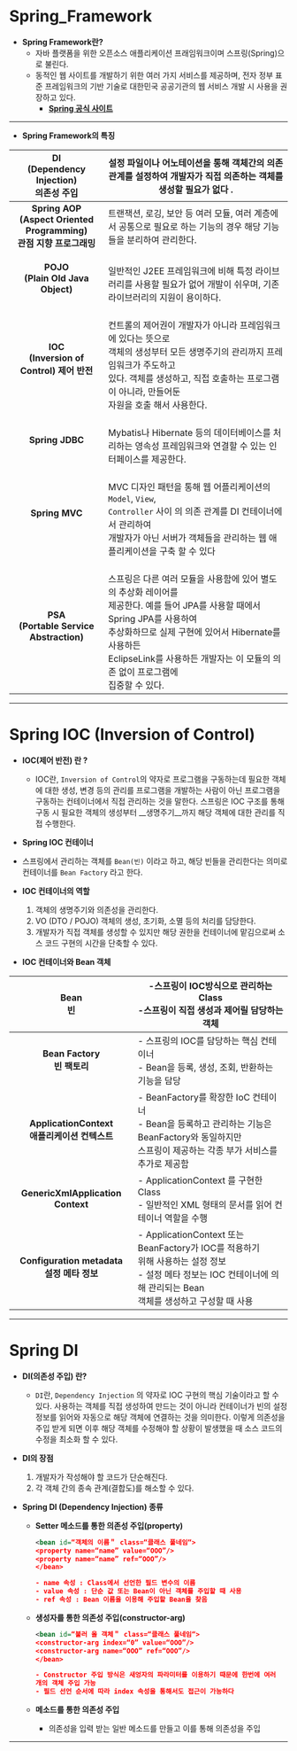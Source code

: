 # Spring_Framework

* __Spring Framework란?__
  * 자바 플랫폼을 위한 오픈소스 애플리케이션 프래임워크이며 스프링(Spring)으로 불린다.
  * 동적인 웹 사이트를 개발하기 위한 여러 가지 서비스를 제공하며, 전자 정부 표준 프레임워크의 기반 기술로 대한민국 공공기관의 웹 서비스 개발 시 사용을 권장하고 있다.
    * __[Spring 공식 사이트](https://spring.io/)__

---

* __Spring Framework의 특징__

|      __DI__<br/>(Dependency Injection)<br/>의존성 주입       | 설정 파일이나 어노테이션을 통해 객체간의 의존 관계를 설정하여 개발자가 직접 의존하는 객체를 생성할 필요가 없다 . |
| :----------------------------------------------------------: | ------------------------------------------------------------ |
| __Spring AOP<br> (Aspect Oriented Programming) <br> 관점 지향 프로그래밍__ | 트랜잭션, 로깅, 보안 등 여러 모듈, 여러 계층에서 공통으로 필요로 하는 기능의 경우 해당 기능들을 분리하여 관리한다. |
|             __POJO <br>(Plain Old Java Object)__             | <br/>일반적인 J2EE 프레임워크에 비해 특정 라이브러리를 사용할 필요가 없어 개발이 쉬우며, 기존 라이브러리의 지원이 용이하다. <br/> |
|         __IOC<br>(Inversion of Control)  제어 반전__         | <br/>컨트롤의 제어권이 개발자가 아니라 프레임워크에 있다는 뜻으로 <br>객체의 생성부터 모든 생명주기의 관리까지 프레임워크가 주도하고 <br/>있다.  객체를 생성하고, 직접 호출하는 프로그램이 아니라, 만들어둔 <br>자원을 호출 해서 사용한다. <br/> |
|                       __Spring JDBC__                        | <br/>Mybatis나 Hibernate 등의 데이터베이스를 처리하는 영속성 프레임워크와 연결할 수 있는 인터페이스를 제공한다. <br/> |
|                        __Spring MVC__                        | <br/>MVC 디자인 패턴을 통해 웹 어플리케이션의 `Model`, `View`,<br/>`Controller`  사이 의 의존 관계를 DI 컨테이너에서 관리하여 <br/>개발자가 아닌  서버가 객체들을 관리하는 웹 애플리케이션을 구축 할 수 있다 |
|         __PSA <br/>(Portable Service Abstraction)__          | <br/>스프링은 다른 여러 모듈을 사용함에 있어 별도의 추상화 레이어를 <br/> 제공한다.  예를 들어 JPA를 사용할 때에서 Spring JPA를 사용하여 <br/> 추상화하므로 실제 구현에 있어서 Hibernate를 사용하든 <br/> EclipseLink를 사용하든 개발자는 이 모듈의 의존 없이 프로그램에 <br/> 집중할 수 있다. <br/> |

---

# Spring IOC (Inversion of Control)

* __IOC(제어 반전) 란 ?__
  * IOC란, `Inversion of Control`의 약자로 프로그램을 구동하는데 필요한 객체에 대한 생성, 변경 등의 관리를 프로그램을 개발하는 사람이 아닌 프로그램을 구동하는 컨테이너에서 직접 관리하는 것을 말한다. 스프링은 IOC 구조를 통해 구동 시 필요한 객체의 생성부터 __생명주기__까지 해당 객체에 대한 관리를 직접 수행한다.

*  __Spring IOC 컨테이너__
  * 스프링에서 관리하는 객체를 `Bean(빈)` 이라고 하고, 해당 빈들을 관리한다는 의미로 컨테이너를  `Bean Factory` 라고 한다.
* __IOC 컨테이너의 역할__
  1. 객체의 생명주기와 의존성을 관리한다.
  2. VO (DTO / POJO) 객체의 생성, 초기화, 소멸 등의 처리를 담당한다.
  3. 개발자가 직접 객체를 생성할 수 있지만 해당 권한을 컨테이너에 맡김으로써 소스 코드 구현의 시간을 단축할 수 있다.
* __IOC 컨테이너와 Bean 객체__

|                  __Bean__<br>빈                  | -스프링이 IOC방식으로 관리하는Class<br>-스프링이 직접 생성과 제어릴 담당하는 객체 |
| :----------------------------------------------: | ------------------------------------------------------------ |
|          __Bean Factory <br>빈 팩토리__          | \- 스프링의 IOC를 담당하는 핵심 컨테이너 <br>- Bean을 등록, 생성, 조회, 반환하는 기능을 담당 |
| __ApplicationContext<br> 애플리케이션 컨텍스트__ | \- BeanFactory를 확장한 IoC 컨테이너 <br>- Bean을 등록하고 관리하는 기능은 BeanFactory와 동일하지만<br> 스프링이 제공하는 각종 부가 서비스를 추가로 제공함 |
|        __GenericXmlApplication Context__         | \- ApplicationContext 를 구현한 Class <br>- 일반적인 XML 형태의 문서를 읽어 컨테이너 역할을 수행 |
|  __Configuration metadata <br>설정 메타 정보__   | \- ApplicationContext 또는 BeanFactory가 IOC를 적용하기<br> 위해 사용하는 설정 정보 <br>- 설정 메타 정보는 IOC 컨테이너에 의해 관리되는 Bean <br>객체를 생성하고 구성할 때 사용 |

---

# Spring DI

* __DI(의존성 주입) 란?__
  * `DI`란, `Dependency Injection` 의 약자로 IOC 구현의 핵심 기술이라고 할 수 있다.  사용하는 객체를 직접 생성하여 만드는 것이 아니라 컨테이너가 빈의 설정 정보를 읽어와 자동으로 해당 객체에 연결하는 것을 의미한다. 이렇게 의존성을 주입 받게 되면 이후 해당 객체를 수정해야 할 상황이 발생했을 때 소스 코드의 수정을 최소화 할 수 있다. 
* __DI의 장점__
  1. 개발자가 작성해야 할 코드가 단순해진다.
  2. 각 객체 간의 종속 관계(결합도)를 해소할 수 있다.

* __Spring DI (Dependency Injection) 종류__

  * __Setter 메소드를 통한 의존성 주입(property)__

    ```xml
    <bean id=“객체의 이름＂ class=“클래스 풀네임“>
    <property name=“name” value=“OOO”/>
    <property name=“name” ref=“OOO”/>
    </bean>
    
    - name 속성 : Class에서 선언한 필드 변수의 이름
    - value 속성 : 단순 값 또는 Bean이 아닌 객체를 주입할 때 사용
    - ref 속성 : Bean 이름을 이용해 주입할 Bean을 찾음
    ```

    

  * __생성자를 통한 의존성 주입(constructor-arg)__

    ```xml
    <bean id=“불러 올 객체＂ class=“클래스 풀네임“>
    <constructor-arg index=“0” value=“OOO”/>
    <constructor-arg name=“OOO” ref=“OOO”/>
    </bean>
    
    - Constructor 주입 방식은 새엉자의 파라미터를 이용하기 때문에 한번에 여러 
    개의 객체 주입 가능
    - 필드 선언 순서에 따라 index 속성을 통해서도 접근이 가능하다
    ```

    

  * __메소드를 통한 의존성 주입__

    * 의존성을 입력 받는 일반 메소드를 만들고 이를 통해 의존성을 주입

---

